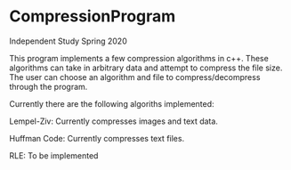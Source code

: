 # CompressionProgram
Independent Study Spring 2020

This program implements a few compression algorithms in c++. These algorithms can take in arbitrary data and attempt to compress the file size. The user can choose an algorithm and file to compress/decompress through the program.



Currently there are the following algoriths implemented:

Lempel-Ziv: Currently compresses images and text data.

Huffman Code: Currently compresses text files.

RLE: To be implemented
